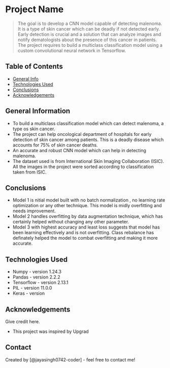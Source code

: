 # Project Name
> The goal is to develop a CNN model capable of detecting malenoma. It is a type of skin cancer which can be deadly if not detected early.
Early detection is crucial and a solution that can analyze images and notify dematologists about the presence of this cancer in patients.
The project requires to build a multiclass classification model using a custom convolutional neural network in Tensorflow. 


## Table of Contents
* [General Info](#general-information)
* [Technologies Used](#technologies-used)
* [Conclusions](#conclusions)
* [Acknowledgements](#acknowledgements)

<!-- You can include any other section that is pertinent to your problem -->

## General Information
- To build a multiclass classification model which can detect malenoma, a type os skin cancer.
- The project can help oncological department of hospitals for early detection of skin cancer among patients. This is a deadly disease which accounts for 75% of skin cancer deaths.
- An accurate and robust CNN model which can help in detecting malenoma. 
- The dataset used is from International Skin Imaging Collaboration (ISIC). All the images in the project were sorted according to classification taken from ISIC.

<!-- You don't have to answer all the questions - just the ones relevant to your project. -->

## Conclusions
- Model 1 is nitial model built with no batch normalization , no learning rate optimization or any other technique. This model is midly overfitting and needs improvement.
- Model 2 handles overfitting by data augmentation technique, which has certainly helped without changing any other parameter.
- Model 3 with highest accuracy and least loss suggests that model has been learning effectively and is not overfitting. Class rebalance has definately helped the model to combat overfitting and making it more accurate.


<!-- You don't have to answer all the questions - just the ones relevant to your project. -->


## Technologies Used
- Numpy  - version 1.24.3
- Pandas - version 2.2.2
- Tensorflow - version 2.13.1
- PIL - version 11.0.0
- Keras - version

<!-- As the libraries versions keep on changing, it is recommended to mention the version of library used in this project -->

## Acknowledgements
Give credit here.
- This project was inspired by Upgrad



## Contact
Created by [@jayasingh0742-coder] - feel free to contact me!


<!-- Optional -->
<!-- ## License -->
<!-- This project is open source and available under the [... License](). -->

<!-- You don't have to include all sections - just the one's relevant to your project -->